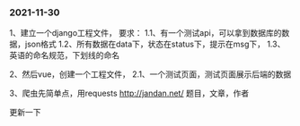### 2021-11-30

1、建立一个django工程文件， 
	要求：
	1.1、有一个测试api，可以拿到数据库的数据，json格式 
	1.2、所有数据在data下，状态在status下，提示在msg下， 
	1.3、英语的命名规范，下划线的命名 



2、然后vue，创建一个工程文件， 
	2.1、一个测试页面，测试页面展示后端的数据 



3、爬虫先简单点，用requests 
http://jandan.net/ 
题目，文章，作者


更新一下